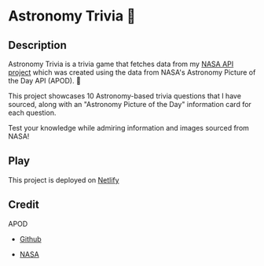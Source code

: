 # Astronomy Trivia 🔭

## Description

Astronomy Trivia is a trivia game that fetches data from my [NASA API project](https://sydney-rd.github.io/NASA-api-project/) which was created using the data from NASA's Astronomy Picture of the Day API (APOD). 🌌

This project showcases 10 Astronomy-based trivia questions that I have sourced, along with an "Astronomy Picture of the Day" information card for each question.

Test your knowledge while admiring information and images sourced from NASA!

## Play

This project is deployed on [Netlify](https://app.netlify.com/sites/sydneyrd-portfolio/deploys)

## Credit

APOD

- [Github](https://github.com/nasa/apod-api)

* [NASA](https://api.nasa.gov/)

